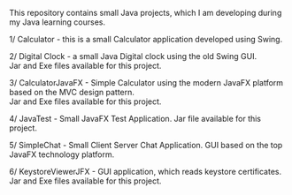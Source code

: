 This repository contains small Java projects, which I am developing
during my Java learning courses.

1/ Calculator - this is a small Calculator application developed using Swing.

2/ Digital Clock - a small Java Digital clock using the old Swing GUI.  
Jar and Exe files available for this project.

3/ CalculatorJavaFX - Simple Calculator using the modern JavaFX platform based on the MVC design pattern.    
Jar and Exe files available for this project.

4/ JavaTest - Small JavaFX Test Application. Jar file available for this project.

5/ SimpleChat - Small Client Server Chat Application. GUI based on the top JavaFX technology platform.

6/ KeystoreViewerJFX - GUI application, which reads keystore certificates.
Jar and Exe files available for this project.